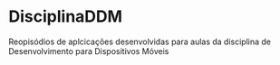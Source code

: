 # DisciplinaDDM

Reopisódios de aplcicações desenvolvidas para aulas da disciplina de Desenvolvimento para Dispositivos Móveis 
